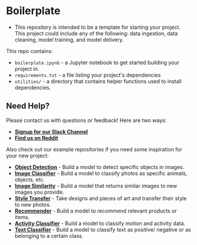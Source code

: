 # Boilerplate
- This repository is intended to be a template for starting your project. This project could include any of the following: data ingestion, data cleaning, model training, and model delivery.

This repo contains:

- `boilerplate.ipynb` - a Jupyter notebook to get started building your project in.
- `requirements.txt` - a file listing your project's dependencies
- `utilities/` - a directory that contains helper functions used to install dependencies.

## Need Help?
Please contact us with questions or feedback! Here are two ways:


-  [**Signup for our Slack Channel**](https://join.slack.com/t/metismachine-skafos/shared_invite/enQtNTAxMzEwOTk2NzA5LThjMmMyY2JkNTkwNDQ1YjgyYjFiY2MyMjRkMzYyM2E4MjUxNTJmYmQyODVhZWM2MjQwMjE5ZGM1Y2YwN2M5ODI)
-  [**Find us on Reddit**](https://reddit.com/r/skafos) 

Also check out our example repositories if you need some inspiration for your new project:

- [**Object Detection**](https://github.com/skafos/TuriObjectDetection) - Build a model to detect specific objects in images.
- [**Image Classifier**](https://github.com/skafos/TuriImageClassifier) - Build a model to classify photos as specific animals, objects, etc.
- [**Image Similarity**](https://github.com/skafos/TuriImageSimilarity) - Build a model that returns similar images to new images you provide.
- [**Style Transfer**](https://github.com/skafos/TuriStyleTransfer) - Take designs and pieces of art and transfer their style to new photos.
- [**Recommender**](https://github.com/skafos/TuriRecommender) - Build a model to recommend relevant products or items. 
- [**Activity Classifier**](https://github.com/skafos/TuriActivityClassifier) - Build a model to classify motion and activity data.
- [**Text Classifier**](https://github.com/skafos/TuriTextClassifier) - Build a model to classify text as positive/ negative or as belonging to a certain class.
